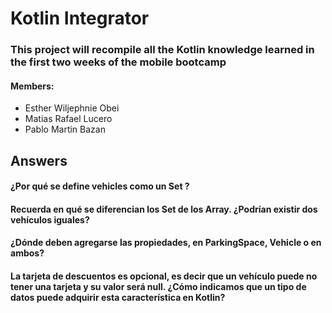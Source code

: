 # Kotlin Integrator

### This project will recompile all the Kotlin knowledge learned in the first two weeks of the mobile bootcamp

#### Members:

- Esther Wiljephnie Obei
- Matias Rafael Lucero
- Pablo Martin Bazan

## Answers

#### ¿Por qué se define vehicles como un Set ?

#### Recuerda en qué se diferencian los Set de los Array. ¿Podrían existir dos vehículos iguales?

#### ¿Dónde deben agregarse las propiedades, en ParkingSpace, Vehicle o en ambos?

#### La tarjeta de descuentos es opcional, es decir que un vehículo puede no tener una tarjeta y su valor será null. ¿Cómo indicamos que un tipo de datos puede adquirir esta característica en Kotlin?